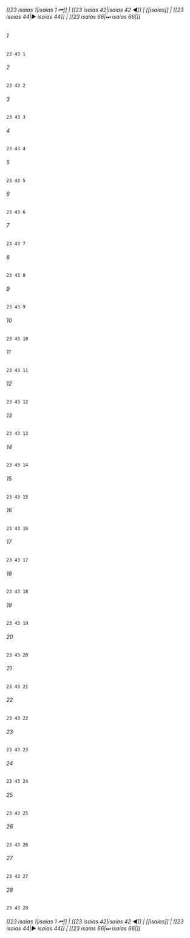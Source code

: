
###### [[23 isaías 1|isaías 1 ⏮]] | [[23 isaías 42|isaías 42 ◀]] | [[isaías]] | [[23 isaías 44|▶ isaías 44]] | [[23 isaías 66|⏭ isaías 66|]]

###### 1
``` verse
23 43 1 
```
###### 2
``` verse
23 43 2 
```
###### 3
``` verse
23 43 3 
```
###### 4
``` verse
23 43 4 
```
###### 5
``` verse
23 43 5 
```
###### 6
``` verse
23 43 6 
```
###### 7
``` verse
23 43 7 
```
###### 8
``` verse
23 43 8 
```
###### 9
``` verse
23 43 9 
```
###### 10
``` verse
23 43 10 
```
###### 11
``` verse
23 43 11 
```
###### 12
``` verse
23 43 12 
```
###### 13
``` verse
23 43 13 
```
###### 14
``` verse
23 43 14 
```
###### 15
``` verse
23 43 15 
```
###### 16
``` verse
23 43 16 
```
###### 17
``` verse
23 43 17 
```
###### 18
``` verse
23 43 18 
```
###### 19
``` verse
23 43 19 
```
###### 20
``` verse
23 43 20 
```
###### 21
``` verse
23 43 21 
```
###### 22
``` verse
23 43 22 
```
###### 23
``` verse
23 43 23 
```
###### 24
``` verse
23 43 24 
```
###### 25
``` verse
23 43 25 
```
###### 26
``` verse
23 43 26 
```
###### 27
``` verse
23 43 27 
```
###### 28
``` verse
23 43 28 
```

###### [[23 isaías 1|isaías 1 ⏮]] | [[23 isaías 42|isaías 42 ◀]] | [[isaías]] | [[23 isaías 44|▶ isaías 44]] | [[23 isaías 66|⏭ isaías 66|]]

